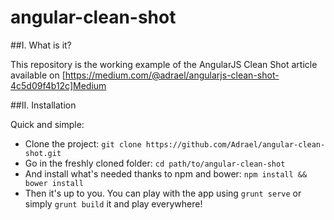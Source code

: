 angular-clean-shot
==================

##I. What is it?

This repository is the working example of the AngularJS Clean Shot article available on
[https://medium.com/@adrael/angularjs-clean-shot-4c5d09f4b12c]Medium 

##II. Installation

Quick and simple:

* Clone the project: `git clone https://github.com/Adrael/angular-clean-shot.git`
* Go in the freshly cloned folder: `cd path/to/angular-clean-shot`
* And install what's needed thanks to npm and bower: `npm install && bower install`
* Then it's up to you. You can play with the app using `grunt serve` or simply `grunt build` it and play everywhere!
